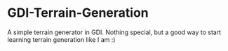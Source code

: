 # GDI-Terrain-Generation
A simple terrain generator in GDI. Nothing special, but a good way to start learning terrain generation like I am :)
